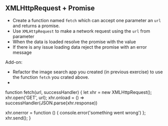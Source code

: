 ## XMLHttpRequest + Promise

- Create a function named `fetch` which can accept one parameter an `url` and returns a promise.
- Use `XMLHttpRequest` to make a network request using the `url` from parameter
- When the data is loaded resolve the promise with the value
- If there is any issue loading data reject the promise with an error message

Add-on:

- Refactor the image search app you created (in previous exercise) to use the function `fetch` you crated above.
- 
function fetch(url, successHandler) {
  let xhr = new XMLHttpRequest();
  xhr.open('GET', url);
  xhr.onload = () => successHandler(JSON.parse(xhr.response))
  
  xhr.onerror = function () {
  console.error('something went wrong')
  };
  xhr.send();
}
